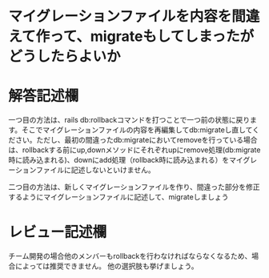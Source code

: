 # マイグレーションファイルを内容を間違えて作って、migrateもしてしまったがどうしたらよいか
# 解答記述欄

一つ目の方法は、rails db:rollbackコマンドを打つことで一つ前の状態に戻ります。そこでマイグレーションファイルの内容を再編集してdb:migrateし直してください。ただし、最初の間違ったdb:migrateにおいてremoveを行っている場合は、rollbackする前にup,downメソッドにそれぞれupにremove処理(db:migrate時に読み込まれる)、downにadd処理（rollback時に読み込まれる）をマイグレーションファイルに記述しないといけません。

二つ目の方法は、新しくマイグレーションファイルを作り、間違った部分を修正するようにマイグレーションファイルに記述して、migrateしましょう


# レビュー記述欄
チーム開発の場合他のメンバーもrollbackを行わなければならなくなるため、場合によっては推奨できません。
他の選択肢も挙げましょう。
